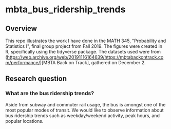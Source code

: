 # mbta_bus_ridership_trends
## Overview
This repo illustrates the work I have done in the MATH 345, "Probability and Statistics I", final group project from Fall 2019. The figures were created in R, specifically using the tidyverse package. The datasets used were from (https://web.archive.org/web/20191116164639/https://mbtabackontrack.com/performance/)[MBTA Back on Track], gathered on December 2. 

## Research question
### What are the bus ridership trends?
Aside from subway and commuter rail usage, the bus is amongst one of the most popular modes of transit. We would like to observe information about bus ridership trends such as weekday/weekend activity, peak hours, and popular locations. 
